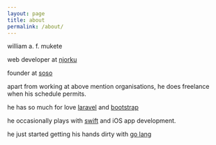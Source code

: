 ```yaml
---
layout: page
title: about
permalink: /about/
---
```


william a. f. mukete


web developer at [njorku](https://www.njorku.com)

founder at [soso](https://sosoticket.com)

apart from working at above mention organisations, he does
freelance when his schedule permits.

he has so much for love [laravel](https://www.laravel.com) and [bootstrap](https://www.getbootstrap.com)

he occasionally  plays with [swift](https://developer.apple.com/swift) and iOS app development.

he just started getting his hands dirty with [go lang](https://golang.org)
